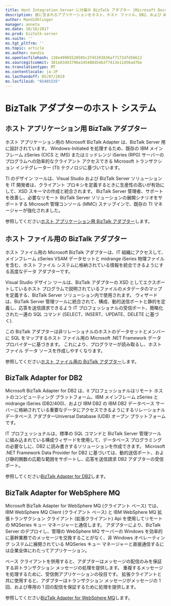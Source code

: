 ```yaml
---
title: Host Integration Server に付属の BizTalk アダプター |Microsoft Docs
description: 彼に含まれるアプリケーションをホスト、ホスト ファイル、DB2、および WebSphere MQ の BizTalk アダプターの概要
author: MandiOhlinger
manager: anneta
ms.date: 10/10/2017
ms.prod: biztalk-server
ms.suite: ''
ms.tgt_pltfrm: ''
ms.topic: article
ms.author: mandia
ms.openlocfilehash: 138e49965520505c2f45203836af7172dfd56612
ms.sourcegitcommit: 381e83d43796a345488d54b3f7413e11d56ad7be
ms.translationtype: MT
ms.contentlocale: ja-JP
ms.lasthandoff: 05/07/2019
ms.locfileid: "65401535"
---
```

# <a name="biztalk-adapters-for-host-systems"></a>BizTalk アダプターのホスト システム


## <a name="biztalk-adapter-for-host-applications"></a>ホスト アプリケーション用 BizTalk アダプター

ホスト アプリケーション用の Microsoft BizTalk Adapter は、BizTalk Server 用に設計されています。 Windows-Initiated を処理するため、既存の IBM メインフレーム zSeries (CICS と IMS) またはミッドレンジ iSeries (RPG) サーバーのプログラムへの効率的なクライアント アクセスできる Microsoft トランザクション インテグレーター (TI) テクノロジに基づいています。 

TI のデザイン ツールは、Visual Studio および BizTalk Server ソリューションを IT 開発者は、クライアント プロキシを定義するときに生産性の高いが有効にして、XSD スキーマの作成と統合されます。 BizTalk Server 管理者、サポートを改善し、必要なリモート BizTalk Server ソリューションの展開シナリオをサポートする Microsoft 管理コンソール (MMC) スナップインで、既存の TI マネージャーが強化されました。

参照してください[ホスト アプリケーション用 BizTalk アダプター](https://msdn.microsoft.com/library/dn148497(BTS.80).aspx)します。 

## <a name="biztalk-adapter-for-host-files"></a>ホスト ファイル用の BizTalk アダプター
ホスト ファイル用の Microsoft BizTalk アダプターは、IT 組織にアクセスして、メインフレーム zSeries VSAM データセットと midrange iSeries 物理ファイルを含む、ホスト ファイル システムに格納されている情報を統合できるようにする高度なデータ アダプターです。 

Visual Studio デザイン ツールは、BizTalk アダプターの XSD としてエクスポートしているホスト プログラムで説明されているファイルのメタデータのマップを定義する、BizTalk Server ソリューション内で使用されます。 ウィザードは、BizTalk Server 管理ツールに統合されて、構成、動的送信ポートと静的を定義し、応答を送信請求できるよう IT プロフェッショナルの受信ポート、簡略化された一連の SQL コマンド (SELECT、INSERT、UPDATE、DELETE に基づく). 

この BizTalk アダプターは非リレーショナルのホストのデータセットとメンバーに SQL をマップするホスト ファイル用の Microsoft .NET Framework データ プロバイダーに基づきます。 これにより、プログラマーが読み取るし、ホスト ファイル データ ソースを作成しやすくなります。

参照してください[ホスト ファイル用の BizTalk アダプター](https://msdn.microsoft.com/library/dn150042(BTS.80).aspx)します。

## <a name="biztalk-adapter-for-db2"></a>BizTalk Adapter for DB2
Microsoft BizTalk Adapter for DB2 は、it プロフェッショナルはリモート ホストのコンピューティング プラットフォーム、IBM メインフレーム zSeries と midrange iSeries (DB2/400)、および IBM DB2 の IBM DB2 データベース サーバーに格納されている重要なデータにアクセスできるようにするリレーショナル データベース アダプターUniversal Database (UDB) オープン プラットフォームです。 

IT プロフェッショナルは、標準の SQL コマンドと BizTalk Server 管理ツールに組み込まれている構成ウィザードを使用して、データベース プログラミングの必要なしに、DB2 に読み書きするソリューションを作成できます。 Microsoft .NET Framework Data Provider for DB2 に基づいては、動的送信ポート、および静的関数の広範な範囲をサポートし、応答を送信請求 DB2 アダプターの受信ポート。

参照してください[BizTalk Adapter for DB2](https://msdn.microsoft.com/library/dn150160(BTS.80).aspx)します。

## <a name="biztalk-adapter-for-websphere-mq"></a>BizTalk Adapter for WebSphere MQ
Microsoft BizTalk Adapter for WebSphere MQ (クライアント ベース) では、IBM WebSphere MQ Client (クライアント ベース) と IBM WebSphere MQ 拡張トランザクション クライアント (拡張クライアント) Api を使用してリモートの MQSeries キュー マネージャーと通信します。 アダプターにより、BizTalk Server のデプロイし、管理の WebSphere MQ サーバーの Windows を効率的に基幹業務でのメッセージを交換することがなく、非 Windows オペレーティング システムに展開されている MQSeries キュー マネージャーと直接通信するには企業全体にわたってアプリケーション。 

ベース クライアントを併用すると、アダプターはメッセージの配信のみを保証する非トランザクション メッセージの処理を提供します。 重複するメッセージを処理するために、受信側アプリケーションの役目です。 拡張クライアントと共に使用すると、アダプターはトランザクション メッセージがメッセージの 1 回、および専用の 1 回の配信を保証するために処理を提供します。

参照してください[BizTalk Adapter for WebSphere MQ](https://msdn.microsoft.com/library/dn191830(BTS.80).aspx)します。
